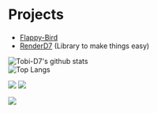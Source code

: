 # Projects
- [Flappy-Bird](https://github.com/NPI-D7/Flappy-Bird/) <img height="16" src="https://img.shields.io/github/downloads/NPI-D7/Flappy-Bird/total.svg?style=for-the-badge"> <a href="https://github.com/NPI-D7/Flappy-Bird/releases">
- [RenderD7](https://github.com/NPI-D7/RenderD7/) (Library to make things easy)

![Tobi-D7's github stats](https://github-readme-stats.vercel.app/api?username=Tobi-D7&show_icons=true)
<br>
![Top Langs](https://github-readme-stats.vercel.app/api/top-langs/?username=Tobi-D7&layout=compact)

<img src="https://github-readme-stats.vercel.app/api/top-langs/?username=Yobi-D7&layout=compact&langs_count=10&theme=cobalt">
<img src="https://github-profile-trophy.vercel.app/?username=Tobi-D7&theme=nord">

![](https://github-profile-summary-cards.vercel.app/api/cards/profile-details?username=Tobi-D7&theme=solarized_dark)
<!--
**Tobi-D7/Tobi-D7** is a ✨ _special_ ✨ repository because its `README.md` (this file) appears on your GitHub profile.

Here are some ideas to get you started:

- 🔭 I’m currently working on ...
- 🌱 I’m currently learning ...
- 👯 I’m looking to collaborate on ...
- 🤔 I’m looking for help with ...
- 💬 Ask me about ...
- 📫 How to reach me: ...
- 😄 Pronouns: ...
- ⚡ Fun fact: ...
-->
